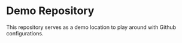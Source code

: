 # Demo Repository

This repository serves as a demo location to play around with Github configurations.

